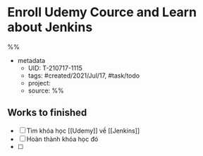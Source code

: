 # Enroll Udemy Cource and Learn about Jenkins
%%
- metadata
	- UID: T-210717-1115
	- tags: #created/2021/Jul/17, #task/todo 
	- project: 
	- source: 
%%

## Works to finished
- [ ] Tìm khóa học [[Udemy]]  về [[Jenkins]]
- [ ] Hoàn thành khóa học đó
- [ ] 

